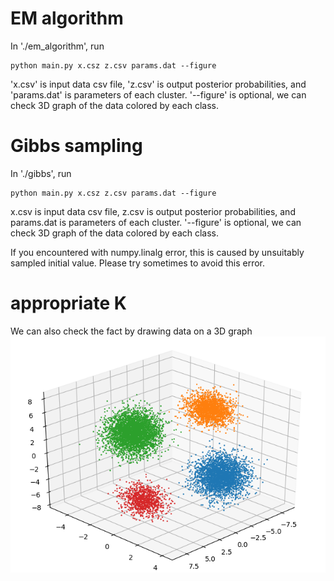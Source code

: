 # EM algorithm
In './em_algorithm', run
```
python main.py x.csz z.csv params.dat --figure
```
'x.csv' is input data csv file, 'z.csv' is output posterior probabilities, and 'params.dat' is parameters of each cluster.
'--figure' is optional, we can check 3D graph of the data colored by each class.

# Gibbs sampling
In './gibbs', run
```
python main.py x.csz z.csv params.dat --figure
```
x.csv is input data csv file, z.csv is output posterior probabilities, and params.dat is parameters of each cluster.
'--figure' is optional, we can check 3D graph of the data colored by each class.

If you encountered with numpy.linalg error, this is caused by unsuitably sampled initial value.
Please try sometimes to avoid this error.

# appropriate K

We can also check the fact by drawing data on a 3D graph
![em](./em_algorithm/yRryXbjSky.png)
